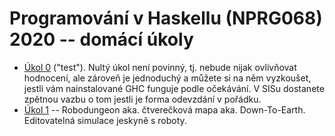 
# Programování v Haskellu (NPRG068) 2020 -- domácí úkoly

- [Úkol 0](u0/) ("test"). Nultý úkol není povinný, tj. nebude nijak ovlivňovat
  hodnocení, ale zároveň je jednoduchý a můžete si na něm vyzkoušet, jestli vám
  nainstalované GHC funguje podle očekávání. V SISu dostanete zpětnou vazbu o
  tom jestli je forma odevzdání v pořádku.
- [Úkol 1](u1/) -- Robodungeon aka. čtverečková mapa aka. Down-To-Earth. Editovatelná simulace jeskyně s roboty.
